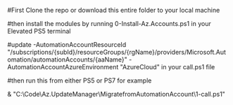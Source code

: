 #First Clone the repo or download this entire folder to your local machine

#then install the modules by running 0-Install-Az.Accounts.ps1 in your Elevated PS5 terminal

#update -AutomationAccountResourceId "/subscriptions/{subId}/resourceGroups/{rgName}/providers/Microsoft.Automation/automationAccounts/{aaName}" -AutomationAccountAzureEnvironment "AzureCloud" in your call.ps1 file

#then run this from either PS5 or PS7 for example

& "C:\Code\Az.UpdateManager\MigratefromAutomationAccount\1-call.ps1"

